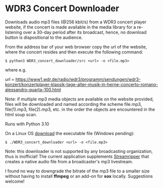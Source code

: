 # WDR3 Concert Downloader

Downloads audio mp3 files (@256 kbit/s) 
from a WDR3 concert player website, if the concert 
is made available in the media library for a re-listening over a
30-day period after its broadcast, hence, no download button
is dispositional to the audience. 

From the address bar of your web browser copy the url of the 
website, where the concert resides and then execute the following command:

    $ python3 WDR3_concert_downloader/src <url> -o <file.mp3>

where e.g.

url = https://www1.wdr.de/radio/wdr3/programm/sendungen/wdr3-konzert/konzertplayer-klassik-tage-alter-musik-in-herne-concerto-romano-alessandro-quarta-100.html

Note: if multiple mp3 media objects are available on the website provided,
files will be downloaded and named according the scheme
file.mp3, file(1).mp3, file(2).mp3, etc. in the order the objects are 
encountered in the html soup scan.

Runs with Python 3.10

On a Linux OS [download](https://github.com/Tamburasca/WDR3_concert_downloader/releases)
the executable file (Windows pending):

    $ ./WDR3_concert_downloader <url> -o <file.mp3>

Note: this downloader is not supported by any broadcasting organization, thus is 
inofficial! The current application supplements 
[Streamripper](https://streamripper.sourceforge.net/) 
that creates a native audio file from a broadcaster's mp3 livestream.

I found no way to downgrade the bitrate of the mp3 file to a smaller 
size without having to install **ffmpeg** or an add-on for **sox** locally. 
Suggestions welcome!